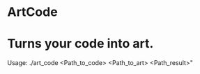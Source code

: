 # ArtCode
# Turns your code into art.

Usage: ./art_code <Path_to_code> <Path_to_art> <Path_result>"
